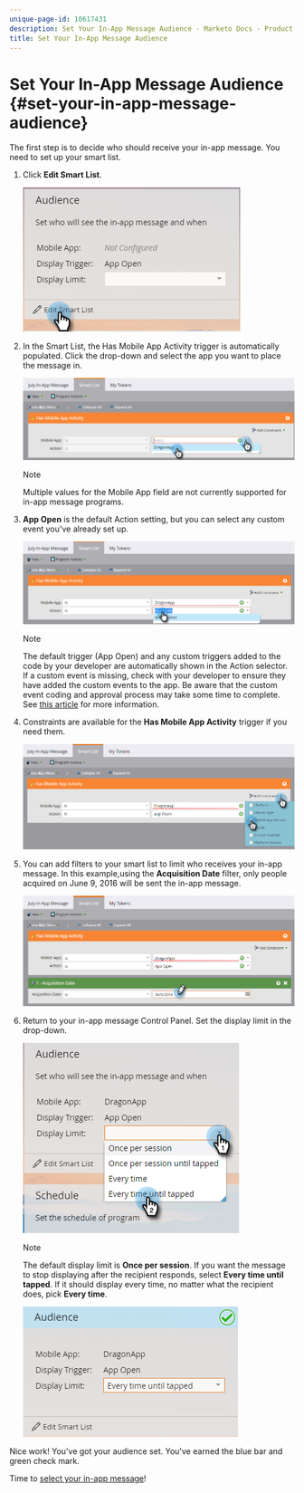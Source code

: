 ```yaml
---
unique-page-id: 10617431
description: Set Your In-App Message Audience - Marketo Docs - Product Documentation
title: Set Your In-App Message Audience
---
```


# Set Your In-App Message Audience {#set-your-in-app-message-audience}

The first step is to decide who should receive your in-app message. You need to set up your smart list.

1. Click **Edit Smart List**.

   ![](assets/image2016-5-9-15-3a15-3a7.png)

1. In the Smart List, the Has Mobile App Activity trigger is automatically populated. Click the drop-down and select the app you want to place the message in.

   ![](assets/image2016-5-9-15-3a18-3a10.png)

   >[!NOTE]
   >
   >Multiple values for the Mobile App field are not currently supported for in-app message programs.

1. **App Open** is the default Action setting, but you can select any custom event you've already set up.

   ![](assets/image2016-5-9-15-3a20-3a23.png)

   >[!NOTE]
   >
   >The default trigger (App Open) and any custom triggers added to the code by your developer are automatically shown in the Action selector. If a custom event is missing, check with your developer to ensure they have added the custom events to the app. Be aware that the custom event coding and approval process may take some time to complete. See [this article](/help/marketo/product-docs/mobile-marketing/admin-mobile-marketing/before-you-create-push-notifications-and-in-app-messages.md) for more information.

1. Constraints are available for the **Has Mobile App Activity** trigger if you need them.

   ![](assets/image2016-5-9-15-3a22-3a27.png)

1. You can add filters to your smart list to limit who receives your in-app message. In this example,using the **Acquisition Date** filter, only people acquired on June 9, 2016 will be sent the in-app message.

   ![](assets/image2016-5-9-15-3a26-3a2.png)

1. Return to your in-app message Control Panel. Set the display limit in the drop-down.

   ![](assets/image2016-5-9-15-3a30-3a35.png)

   >[!NOTE]
   >
   >The default display limit is **Once per session**. If you want the message to stop displaying after the recipient responds, select **Every time until tapped**. If it should display every time, no matter what the recipient does, pick **Every time**.

   ![](assets/image2016-5-9-15-3a32-3a6.png)

Nice work! You've got your audience set. You've earned the blue bar and green check mark.

Time to [select your in-app message](/help/marketo/product-docs/mobile-marketing/in-app-messages/sending-your-in-app-message/select-your-in-app-message.md)!
